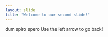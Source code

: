 ```yaml
---
layout: slide
title: "Welcome to our second slide!"
---
```

dum spiro spero 
Use the left arrow to go back!
